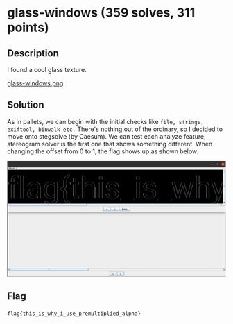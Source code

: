 # glass-windows (359 solves, 311 points)

## Description
I found a cool glass texture.

[glass-windows.png](glass-windows.png)

## Solution
As in pallets, we can begin with the initial checks like `file, strings, exiftool, binwalk etc.` There's nothing out of the ordinary, so I decided to move onto stegsolve (by Caesum). We can test each analyze feature; stereogram solver is the first one that shows something different. When changing the offset from 0 to 1, the flag shows up as shown below.

![](flag.jpg)

## Flag
`flag{this_is_why_i_use_premultiplied_alpha}`

